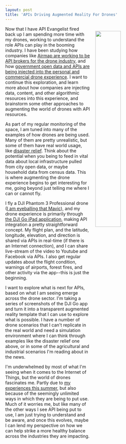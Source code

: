 ```yaml
---
layout: post
title: 'APIs Driving Augmented Reality For Drones'
---
```

<p><img style="padding: 15px;" src="http://kinlane-productions.s3.amazonaws.com/api_evangelist_site/blog/base_drone_screenshot.png" alt="" width="40%" align="right" /></p>
<p>Now that I have API Evangelist fired back up I am spending more time with my drones, working to understand the role APIs can play in the booming industry. I have been studying how companies like <a href="http://apievangelist.com/2016/08/05/airmap-is-positioning-itself-to-be-a-critical-api-broker-for-the-drone-industry/">Airmap are working to be API brokers for the drone industry</a>, and how <a href="http://apievangelist.com/2016/08/02/direct-government-connection-into-internet-of-things-devices-like-we-are-seeing-with-drones/">government open data and APIs are being injected into the personal and commercial drone experience</a>. I want to continue this exploration, and learn more about how companies are injecting data, content, and other algorithmic resources into this experience, and brainstorm some other approaches to augmenting the world of drones with API resources.</p>
<p>As part of my regular monitoring of the space, I am tuned into many of the examples of how drones are being used. Many of them are pretty unrealistic, but some of them have real world usage, like&nbsp;<a href="http://www.suasnews.com/2016/10/drones-augmented-reality-powerful-tools-disaster-strikes/">disaster relief</a>. Think about the potential when you being to feed in vital data about local infrastructure pulled from city open data, or maybe household data from census data. This is where augmenting the drone experience begins to get interesting for me, going beyond just telling me where I can or cannot fly.</p>
<p>I fly a DJI Phantom 3 Professional drone (<a href="http://www.dji.com/mavic">I am eyeballing that Mavic</a>), and my drone experience is primarily through <a href="http://www.dji.com/">the DJI Go iPad application</a>, making API integration a pretty straightforward concept. My flight plan, and the latitude, longitude, elevation, and direction is shared via APIs in real-time (if there is an Internet connection), and I can share live-stream of the video to Youtube and Facebook via APIs. I also get regular updates about the flight condition, warnings of airports, forest fires, and other activity via the app--this is just the beginning.&nbsp;</p>
<p>I want to explore what is next for APIs, based on what I am seeing emerge across the drone sector. I'm taking a series of screenshots of the DJI Go app and turn it into a transparent augmented reality template that I can use to explore what is possible. I have a number of drone scenarios that I can't replicate in the real world and need a simulation environment where I can think through examples like the disaster relief one above, or in some of the agricultural and industrial scenarios I'm reading about in the news.</p>
<p>I'm underwhelmed by most of what I'm seeing when it comes to the Internet of Things, but the world of drones fascinates me. Partly due to <a href="http://dronerecovery.org">my experiences this summer</a>, but also because of the seemingly unlimited ways in which they are being to put use. Much of it worries me, but like many of the other ways I see API being put to use, I am just trying to understand and be aware, and once this evolves, maybe I can lend my perspective on how we can help strike a more healthy balance across the industries they are impacting.</p>